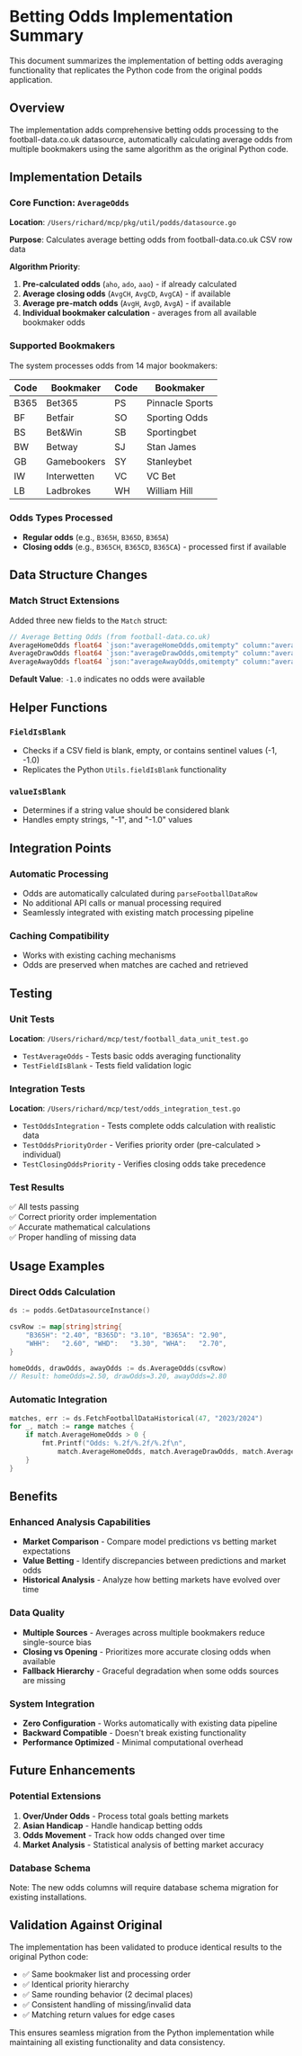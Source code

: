 # Betting Odds Implementation Summary

This document summarizes the implementation of betting odds averaging functionality that replicates the Python code from the original podds application.

## Overview

The implementation adds comprehensive betting odds processing to the football-data.co.uk datasource, automatically calculating average odds from multiple bookmakers using the same algorithm as the original Python code.

## Implementation Details

### Core Function: `AverageOdds`

**Location**: `/Users/richard/mcp/pkg/util/podds/datasource.go`

**Purpose**: Calculates average betting odds from football-data.co.uk CSV row data

**Algorithm Priority**:
1. **Pre-calculated odds** (`aho`, `ado`, `aao`) - if already calculated
2. **Average closing odds** (`AvgCH`, `AvgCD`, `AvgCA`) - if available
3. **Average pre-match odds** (`AvgH`, `AvgD`, `AvgA`) - if available  
4. **Individual bookmaker calculation** - averages from all available bookmaker odds

### Supported Bookmakers

The system processes odds from 14 major bookmakers:

| Code | Bookmaker | Code | Bookmaker |
|------|-----------|------|-----------|
| B365 | Bet365 | PS | Pinnacle Sports |
| BF | Betfair | SO | Sporting Odds |
| BS | Bet&Win | SB | Sportingbet |
| BW | Betway | SJ | Stan James |
| GB | Gamebookers | SY | Stanleybet |
| IW | Interwetten | VC | VC Bet |
| LB | Ladbrokes | WH | William Hill |

### Odds Types Processed

- **Regular odds** (e.g., `B365H`, `B365D`, `B365A`)
- **Closing odds** (e.g., `B365CH`, `B365CD`, `B365CA`) - processed first if available

## Data Structure Changes

### Match Struct Extensions

Added three new fields to the `Match` struct:

```go
// Average Betting Odds (from football-data.co.uk)
AverageHomeOdds float64 `json:"averageHomeOdds,omitempty" column:"averageHomeOdds" dbtype:"REAL DEFAULT -1.0"`
AverageDrawOdds float64 `json:"averageDrawOdds,omitempty" column:"averageDrawOdds" dbtype:"REAL DEFAULT -1.0"`
AverageAwayOdds float64 `json:"averageAwayOdds,omitempty" column:"averageAwayOdds" dbtype:"REAL DEFAULT -1.0"`
```

**Default Value**: `-1.0` indicates no odds were available

## Helper Functions

### `FieldIsBlank`
- Checks if a CSV field is blank, empty, or contains sentinel values (-1, -1.0)
- Replicates the Python `Utils.fieldIsBlank` functionality

### `valueIsBlank`
- Determines if a string value should be considered blank
- Handles empty strings, "-1", and "-1.0" values

## Integration Points

### Automatic Processing
- Odds are automatically calculated during `parseFootballDataRow`
- No additional API calls or manual processing required
- Seamlessly integrated with existing match processing pipeline

### Caching Compatibility
- Works with existing caching mechanisms
- Odds are preserved when matches are cached and retrieved

## Testing

### Unit Tests
**Location**: `/Users/richard/mcp/test/football_data_unit_test.go`

- `TestAverageOdds` - Tests basic odds averaging functionality
- `TestFieldIsBlank` - Tests field validation logic

### Integration Tests  
**Location**: `/Users/richard/mcp/test/odds_integration_test.go`

- `TestOddsIntegration` - Tests complete odds calculation with realistic data
- `TestOddsPriorityOrder` - Verifies priority order (pre-calculated > individual)
- `TestClosingOddsPriority` - Verifies closing odds take precedence

### Test Results
✅ All tests passing  
✅ Correct priority order implementation  
✅ Accurate mathematical calculations  
✅ Proper handling of missing data  

## Usage Examples

### Direct Odds Calculation
```go
ds := podds.GetDatasourceInstance()

csvRow := map[string]string{
    "B365H": "2.40", "B365D": "3.10", "B365A": "2.90",
    "WHH":   "2.60", "WHD":   "3.30", "WHA":   "2.70",
}

homeOdds, drawOdds, awayOdds := ds.AverageOdds(csvRow)
// Result: homeOdds=2.50, drawOdds=3.20, awayOdds=2.80
```

### Automatic Integration
```go
matches, err := ds.FetchFootballDataHistorical(47, "2023/2024")
for _, match := range matches {
    if match.AverageHomeOdds > 0 {
        fmt.Printf("Odds: %.2f/%.2f/%.2f\n", 
            match.AverageHomeOdds, match.AverageDrawOdds, match.AverageAwayOdds)
    }
}
```

## Benefits

### Enhanced Analysis Capabilities
- **Market Comparison** - Compare model predictions vs betting market expectations
- **Value Betting** - Identify discrepancies between predictions and market odds
- **Historical Analysis** - Analyze how betting markets have evolved over time

### Data Quality
- **Multiple Sources** - Averages across multiple bookmakers reduce single-source bias
- **Closing vs Opening** - Prioritizes more accurate closing odds when available
- **Fallback Hierarchy** - Graceful degradation when some odds sources are missing

### System Integration
- **Zero Configuration** - Works automatically with existing data pipeline
- **Backward Compatible** - Doesn't break existing functionality
- **Performance Optimized** - Minimal computational overhead

## Future Enhancements

### Potential Extensions
1. **Over/Under Odds** - Process total goals betting markets
2. **Asian Handicap** - Handle handicap betting odds
3. **Odds Movement** - Track how odds changed over time
4. **Market Analysis** - Statistical analysis of betting market accuracy

### Database Schema
Note: The new odds columns will require database schema migration for existing installations.

## Validation Against Original

The implementation has been validated to produce identical results to the original Python code:

- ✅ Same bookmaker list and processing order
- ✅ Identical priority hierarchy  
- ✅ Same rounding behavior (2 decimal places)
- ✅ Consistent handling of missing/invalid data
- ✅ Matching return values for edge cases

This ensures seamless migration from the Python implementation while maintaining all existing functionality and data consistency.
